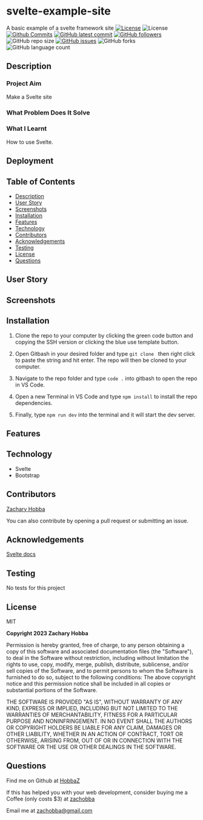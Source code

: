 # svelte-example-site

A basic example of a svelte framework site
[![License](https://img.shields.io/badge/License-MIT-blue.svg)](https://choosealicense.com/licenses/mit/)
![License](https://img.shields.io/badge/Made%20with-Svelte-orange.svg)
[![Github Commits](https://img.shields.io/github/commit-activity/w/HobbaZ/svelte-example-site)](https://github.com/HobbaZ/svelte-example-site/commits)
[![GitHub latest commit](https://img.shields.io/github/last-commit/HobbaZ/svelte-example-site)](https://github.com/HobbaZ/svelte-example-site/branches)
[![GitHub followers](https://img.shields.io/github/followers/HobbaZ.svg)]()
![GitHub repo size](https://img.shields.io/github/repo-size/HobbaZ/svelte-example-site)
[![GitHub issues](https://img.shields.io/github/issues/HobbaZ/svelte-example-site)](https://img.shields.io/github/issues/HobbaZ/svelte-example-site)
![GitHub forks](https://img.shields.io/github/forks/HobbaZ/svelte-example-site)
![GitHub language count](https://img.shields.io/github/languages/count/HobbaZ/svelte-example-site)

## Description

### Project Aim

Make a Svelte site

### What Problem Does It Solve

### What I Learnt

How to use Svelte.

## Deployment

## Table of Contents

- [Description](#description)
- [User Story](#user-story)
- [Screenshots](#screenshots)
- [Installation](#installation)
- [Features](#features)
- [Technology](#technology)
- [Contributors](#contributors)
- [Acknowledgements](#acknowledgements)
- [Testing](#testing)
- [License](#license)
- [Questions](#questions)

## User Story

## Screenshots

## Installation

1. Clone the repo to your computer by clicking the green code button and copying the SSH version or clicking the blue use template button.

2. Open Gitbash in your desired folder and type `git clone ` then right click to paste the string and hit enter. The repo will then be cloned to your computer.

3. Navigate to the repo folder and type `code .` into gitbash to open the repo in VS Code.

4. Open a new Terminal in VS Code and type `npm install` to install the repo dependencies.

5. Finally, type `npm run dev` into the terminal and it will start the dev server.

## Features

## Technology

- Svelte
- Bootstrap

## Contributors

[Zachary Hobba](https://github.com/HobbaZ)

You can also contribute by opening a pull request or submitting an issue.

## Acknowledgements

[Svelte docs](https://svelte.dev/)

## Testing

No tests for this project

## License

MIT

**Copyright 2023 Zachary Hobba**

Permission is hereby granted, free of charge, to any person obtaining a copy of this software and associated documentation files (the "Software"), to deal in the Software without restriction, including without limitation the rights to use, copy, modify, merge, publish, distribute, sublicense, and/or sell copies of the Software, and to permit persons to whom the Software is furnished to do so, subject to the following conditions:
The above copyright notice and this permission notice shall be included in all copies or substantial portions of the Software.

THE SOFTWARE IS PROVIDED "AS IS", WITHOUT WARRANTY OF ANY KIND, EXPRESS OR IMPLIED, INCLUDING BUT NOT LIMITED TO THE WARRANTIES OF MERCHANTABILITY, FITNESS FOR A PARTICULAR PURPOSE AND NONINFRINGEMENT. IN NO EVENT SHALL THE AUTHORS OR COPYRIGHT HOLDERS BE LIABLE FOR ANY CLAIM, DAMAGES OR OTHER LIABILITY, WHETHER IN AN ACTION OF CONTRACT, TORT OR OTHERWISE, ARISING FROM, OUT OF OR IN CONNECTION WITH THE SOFTWARE OR THE USE OR OTHER DEALINGS IN THE SOFTWARE.

## Questions

Find me on Github at [HobbaZ](https://github.com/HobbaZ)

If this has helped you with your web development, consider buying me a Coffee (only costs $3) at [zachobba](https://buymeacoffee.com/zachobbaS)

Email me at [zachobba@gmail.com](zachobba@gmail.com)

